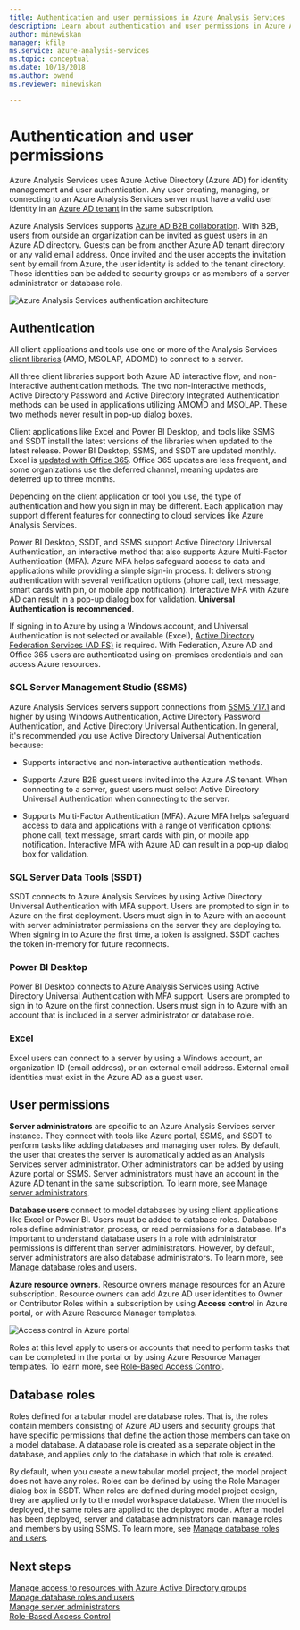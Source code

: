 ```yaml
---
title: Authentication and user permissions in Azure Analysis Services | Microsoft Docs
description: Learn about authentication and user permissions in Azure Analysis Services.
author: minewiskan
manager: kfile
ms.service: azure-analysis-services
ms.topic: conceptual
ms.date: 10/18/2018
ms.author: owend
ms.reviewer: minewiskan

---
```

# Authentication and user permissions
Azure Analysis Services uses Azure Active Directory (Azure AD) for identity management and user authentication. Any user creating, managing, or connecting to an Azure Analysis Services server must have a valid user identity in an [Azure AD tenant](../active-directory/fundamentals/active-directory-administer.md) in the same subscription.

Azure Analysis Services supports [Azure AD B2B collaboration](../active-directory/active-directory-b2b-what-is-azure-ad-b2b.md). With B2B, users from outside an organization can be invited as guest users in an Azure AD directory. Guests can be from another Azure AD tenant directory or any valid email address. Once invited and the user accepts the invitation sent by email from Azure, the user identity is added to the tenant directory. Those identities can be added to security groups or as members of a server administrator or database role.

![Azure Analysis Services authentication architecture](./media/analysis-services-manage-users/aas-manage-users-arch.png)

## Authentication
All client applications and tools use one or more of the Analysis Services [client libraries](analysis-services-data-providers.md) (AMO, MSOLAP, ADOMD) to connect to a server. 

All three client libraries support both Azure AD interactive flow, and non-interactive authentication methods. The two non-interactive methods, Active Directory Password and Active Directory Integrated Authentication methods can be used in applications utilizing AMOMD and MSOLAP. These two methods never result in pop-up dialog boxes.

Client applications like Excel and Power BI Desktop, and tools like SSMS and SSDT install the latest versions of the libraries when updated to the latest release. Power BI Desktop, SSMS, and SSDT are updated monthly. Excel is [updated with Office 365](https://support.office.com/article/When-do-I-get-the-newest-features-in-Office-2016-for-Office-365-da36192c-58b9-4bc9-8d51-bb6eed468516). Office 365 updates are less frequent, and some organizations use the deferred channel, meaning updates are deferred up to three months.

Depending on the client application or tool you use, the type of authentication and how you sign in may be different. Each application may support different features for connecting to cloud services like Azure Analysis Services.

Power BI Desktop, SSDT, and SSMS support Active Directory Universal Authentication, an interactive method that also supports Azure Multi-Factor Authentication (MFA). Azure MFA helps safeguard access to data and applications while providing a simple sign-in process. It delivers strong authentication with several verification options (phone call, text message, smart cards with pin, or mobile app notification). Interactive MFA with Azure AD can result in a pop-up dialog box for validation. **Universal Authentication is recommended**.

If signing in to Azure by using a Windows account, and Universal Authentication is not selected or available (Excel), [Active Directory Federation Services (AD FS)](../active-directory/hybrid/how-to-connect-fed-azure-adfs.md) is required. With Federation, Azure AD and Office 365 users are authenticated using on-premises credentials and can access Azure resources.

### SQL Server Management Studio (SSMS)
Azure Analysis Services servers support connections from [SSMS V17.1](https://docs.microsoft.com/sql/ssms/download-sql-server-management-studio-ssms) and higher by using Windows Authentication, Active Directory Password Authentication, and Active Directory Universal Authentication. In general, it's recommended you use Active Directory Universal Authentication because:

*  Supports interactive and non-interactive authentication methods.

*  Supports Azure B2B guest users invited into the Azure AS tenant. When connecting to a server, guest users must select Active Directory Universal Authentication when connecting to the server.

*  Supports Multi-Factor Authentication (MFA). Azure MFA helps safeguard access to data and applications with a range of verification options: phone call, text message, smart cards with pin, or mobile app notification. Interactive MFA with Azure AD can result in a pop-up dialog box for validation.

### SQL Server Data Tools (SSDT)
SSDT connects to Azure Analysis Services by using Active Directory Universal Authentication with MFA support. Users are prompted to sign in to Azure on the first deployment. Users must sign in to Azure with an account with server administrator permissions on the server they are deploying to. When signing in to Azure the first time, a token is assigned. SSDT caches the token in-memory for future reconnects.

### Power BI Desktop
Power BI Desktop connects to Azure Analysis Services using Active Directory Universal Authentication with MFA support. Users are prompted to sign in to Azure on the first connection. Users must sign in to Azure with an account that is included in a server administrator or database role.

### Excel
Excel users can connect to a server by using a Windows account, an organization ID (email address), or an external email address. External email identities must exist in the Azure AD as a guest user.

## User permissions

**Server administrators** are specific to an Azure Analysis Services server instance. They connect with tools like Azure portal, SSMS, and SSDT to perform tasks like adding databases and managing user roles. By default, the user that creates the server is automatically added as an Analysis Services server administrator. Other administrators can be added by using Azure portal or SSMS. Server administrators must have an account in the Azure AD tenant in the same subscription. To learn more, see [Manage server administrators](analysis-services-server-admins.md). 

**Database users** connect to model databases by using client applications like Excel or Power BI. Users must be added to database roles. Database roles define administrator, process, or read permissions for a database. It's important to understand database users in a role with administrator permissions is different than server administrators. However, by default, server administrators are also database administrators. To learn more, see [Manage database roles and users](analysis-services-database-users.md).

**Azure resource owners**. Resource owners manage resources for an Azure subscription. Resource owners can add Azure AD user identities to Owner or Contributor Roles within a subscription by using **Access control** in Azure portal, or with Azure Resource Manager templates. 

![Access control in Azure portal](./media/analysis-services-manage-users/aas-manage-users-rbac.png)

Roles at this level apply to users or accounts that need to perform tasks that can be completed in the portal or by using Azure Resource Manager templates. To learn more, see [Role-Based Access Control](../role-based-access-control/overview.md). 


## Database roles

 Roles defined for a tabular model are database roles. That is, the roles contain members consisting of Azure AD users and security groups that have specific permissions that define the action those members can take on a model database. A database role is created as a separate object in the database, and applies only to the database in which that role is created.   
  
 By default, when you create a new tabular model project, the model project does not have any roles. Roles can be defined by using the Role Manager dialog box in SSDT. When roles are defined during model project design, they are applied only to the model workspace database. When the model is deployed, the same roles are applied to the deployed model. After a model has been deployed, server and database administrators can manage roles and members by using SSMS. To learn more, see [Manage database roles and users](analysis-services-database-users.md).
  


## Next steps

[Manage access to resources with Azure Active Directory groups](../active-directory/fundamentals/active-directory-manage-groups.md)   
[Manage database roles and users](analysis-services-database-users.md)  
[Manage server administrators](analysis-services-server-admins.md)  
[Role-Based Access Control](../role-based-access-control/overview.md)  